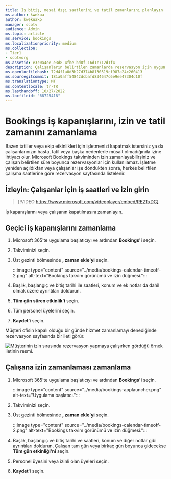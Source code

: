 ```yaml
---
title: İş bitiş, mesai dışı saatlerini ve tatil zamanlarını planlayın
ms.author: kwekua
author: kwekuako
manager: scotv
audience: Admin
ms.topic: article
ms.service: bookings
ms.localizationpriority: medium
ms.collection:
- Tier1
- scotvorg
ms.assetid: e3c0a4ee-e3d8-4fbe-bd8f-16d1c712d1f4
description: Çalışanların belirtilen zamanlarda rezervasyon için uygun değil olarak işaretlenmesi için, Bookings takviminden ofis kapanışlarını ve çalışan izinlerini planlayın.
ms.openlocfilehash: 72d4f1a0d3b27d374b8130519cf987a24c260413
ms.sourcegitcommit: 181a0aff54842dcbafd834647c6e9ee47304d10f
ms.translationtype: MT
ms.contentlocale: tr-TR
ms.lasthandoff: 10/27/2022
ms.locfileid: "68725418"
---
```

# <a name="schedule-bookings-business-closures-time-off-and-vacation-time"></a>Bookings iş kapanışlarını, izin ve tatil zamanını zamanlama

Bazen tatiller veya ekip etkinlikleri için işletmenizi kapatmak istersiniz ya da çalışanlarınızın hasta, tatil veya başka nedenlerle müsait olmadığında izine ihtiyacı olur. Microsoft Bookings takviminden izin zamanlayabilirsiniz ve çalışan belirtilen süre boyunca rezervasyonlar için kullanılamaz. İşletme yeniden açıldıktan veya çalışanlar işe döndükten sonra, herkes belirtilen çalışma saatlerine göre rezervasyon sayfasında listelenir.

## <a name="watch-enter-business-hours-and-time-off-for-employees"></a>İzleyin: Çalışanlar için iş saatleri ve izin girin

> [!VIDEO https://www.microsoft.com/videoplayer/embed/RE2TxDC]

İş kapanışlarını veya çalışanın kapatılmasını zamanlayın.

## <a name="schedule-ad-hoc-business-closures"></a>Geçici iş kapanışlarını zamanlama

1. Microsoft 365'te uygulama başlatıcıyı ve ardından **Bookings'i** seçin.

1. Takviminizi seçin.

1. Üst gezinti bölmesinde **, zaman ekle'yi** seçin.

   :::image type="content" source="../media/bookings-calendar-timeoff-2.png" alt-text="Bookings takvim görünümü ve izin düğmesi.":::

1. Başlık, başlangıç ve bitiş tarihi ile saatleri, konum ve ek notlar da dahil olmak üzere ayrıntıları doldurun.

1. **Tüm gün süren etkinlik'i** seçin.

1. Tüm personel üyelerini seçin.

1. **Kaydet**'i seçin.

Müşteri ofisin kapalı olduğu bir günde hizmet zamanlamayı denediğinde rezervasyon sayfasında bir ileti görür.

   ![Müşterinin izin sırasında rezervasyon yapmaya çalışırken gördüğü örnek iletinin resmi.](../media/bookings-timeoff-message.png)

## <a name="schedule-employee-time-off"></a>Çalışana izin zamanlaması zamanlama

1. Microsoft 365'te uygulama başlatıcıyı ve ardından **Bookings'i** seçin.

   :::image type="content" source="../media/bookings-applauncher.png" alt-text="Uygulama başlatıcı.":::

1. Takviminizi seçin.

1. Üst gezinti bölmesinde **, zaman ekle'yi** seçin.

   :::image type="content" source="../media/bookings-calendar-timeoff-2.png" alt-text="Bookings takvim görünümü ve izin düğmesi.":::

1. Başlık, başlangıç ve bitiş tarihi ve saatleri, konum ve diğer notlar gibi ayrıntıları doldurun. Çalışan tam gün veya birkaç gün boyunca gidecekse **Tüm gün etkinliği'ni** seçin.

1. Personel üyesini veya izinli olan üyeleri seçin.

1. **Kaydet**'i seçin.
